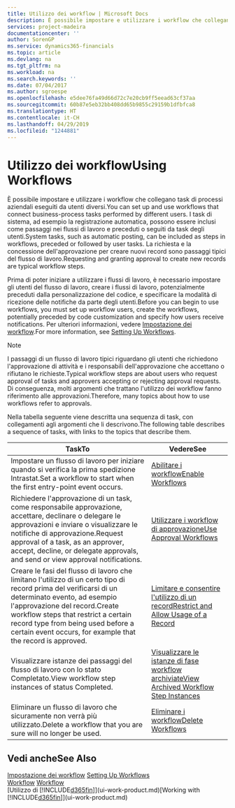 ```yaml
---
title: Utilizzo dei workflow | Microsoft Docs
description: È possibile impostare e utilizzare i workflow che collegano task di processi aziendali eseguiti da utenti diversi. I task di sistema, ad esempio la registrazione automatica, possono essere inclusi come passaggi nei flussi di lavoro e preceduti o seguiti da task degli utenti. La richiesta e la concessione dell'approvazione per creare nuovi record sono passaggi tipici del workflow.
services: project-madeira
documentationcenter: ''
author: SorenGP
ms.service: dynamics365-financials
ms.topic: article
ms.devlang: na
ms.tgt_pltfrm: na
ms.workload: na
ms.search.keywords: ''
ms.date: 07/04/2017
ms.author: sgroespe
ms.openlocfilehash: e5dee76fa49d66d72c7e20cb9ff5eead63cf37aa
ms.sourcegitcommit: 60b87e5eb32bb408dd65b9855c29159b1dfbfca8
ms.translationtype: HT
ms.contentlocale: it-CH
ms.lasthandoff: 04/29/2019
ms.locfileid: "1244881"
---
```

# <a name="using-workflows"></a><span data-ttu-id="3e157-105">Utilizzo dei workflow</span><span class="sxs-lookup"><span data-stu-id="3e157-105">Using Workflows</span></span>
<span data-ttu-id="3e157-106">È possibile impostare e utilizzare i workflow che collegano task di processi aziendali eseguiti da utenti diversi.</span><span class="sxs-lookup"><span data-stu-id="3e157-106">You can set up and use workflows that connect business-process tasks performed by different users.</span></span> <span data-ttu-id="3e157-107">I task di sistema, ad esempio la registrazione automatica, possono essere inclusi come passaggi nei flussi di lavoro e preceduti o seguiti da task degli utenti.</span><span class="sxs-lookup"><span data-stu-id="3e157-107">System tasks, such as automatic posting, can be included as steps in workflows, preceded or followed by user tasks.</span></span> <span data-ttu-id="3e157-108">La richiesta e la concessione dell'approvazione per creare nuovi record sono passaggi tipici del flusso di lavoro.</span><span class="sxs-lookup"><span data-stu-id="3e157-108">Requesting and granting approval to create new records are typical workflow steps.</span></span>  

 <span data-ttu-id="3e157-109">Prima di poter iniziare a utilizzare i flussi di lavoro, è necessario impostare gli utenti del flusso di lavoro, creare i flussi di lavoro, potenzialmente preceduti dalla personalizzazione del codice, e specificare la modalità di ricezione delle notifiche da parte degli utenti.</span><span class="sxs-lookup"><span data-stu-id="3e157-109">Before you can begin to use workflows, you must set up workflow users, create the workflows, potentially preceded by code customization and specify how users receive notifications.</span></span> <span data-ttu-id="3e157-110">Per ulteriori informazioni, vedere [Impostazione dei workflow](across-set-up-workflows.md).</span><span class="sxs-lookup"><span data-stu-id="3e157-110">For more information, see [Setting Up Workflows](across-set-up-workflows.md).</span></span>  

> [!NOTE]  
>  <span data-ttu-id="3e157-111">I passaggi di un flusso di lavoro tipici riguardano gli utenti che richiedono l'approvazione di attività e i responsabili dell'approvazione che accettano o rifiutano le richieste.</span><span class="sxs-lookup"><span data-stu-id="3e157-111">Typical workflow steps are about users who request approval of tasks and approvers accepting or rejecting approval requests.</span></span> <span data-ttu-id="3e157-112">Di conseguenza, molti argomenti che trattano l'utilizzo dei workflow fanno riferimento alle approvazioni.</span><span class="sxs-lookup"><span data-stu-id="3e157-112">Therefore, many topics about how to use workflows refer to approvals.</span></span>  

 <span data-ttu-id="3e157-113">Nella tabella seguente viene descritta una sequenza di task, con collegamenti agli argomenti che li descrivono.</span><span class="sxs-lookup"><span data-stu-id="3e157-113">The following table describes a sequence of tasks, with links to the topics that describe them.</span></span>  

|<span data-ttu-id="3e157-114">**Task**</span><span class="sxs-lookup"><span data-stu-id="3e157-114">**To**</span></span>|<span data-ttu-id="3e157-115">**Vedere**</span><span class="sxs-lookup"><span data-stu-id="3e157-115">**See**</span></span>|  
|------------|-------------|  
|<span data-ttu-id="3e157-116">Impostare un flusso di lavoro per iniziare quando si verifica la prima spedizione Intrastat.</span><span class="sxs-lookup"><span data-stu-id="3e157-116">Set a workflow to start when the first entry-point event occurs.</span></span>|[<span data-ttu-id="3e157-117">Abilitare i workflow</span><span class="sxs-lookup"><span data-stu-id="3e157-117">Enable Workflows</span></span>](across-how-to-enable-workflows.md)|  
|<span data-ttu-id="3e157-118">Richiedere l'approvazione di un task, come responsabile approvazione, accettare, declinare o delegare le approvazioni e inviare o visualizzare le notifiche di approvazione.</span><span class="sxs-lookup"><span data-stu-id="3e157-118">Request approval of a task, as an approver, accept, decline, or delegate approvals, and send or view approval notifications.</span></span>|[<span data-ttu-id="3e157-119">Utilizzare i workflow di approvazione</span><span class="sxs-lookup"><span data-stu-id="3e157-119">Use Approval Workflows</span></span>](across-how-use-approval-workflows.md)|  
|<span data-ttu-id="3e157-120">Creare le fasi del flusso di lavoro che limitano l'utilizzo di un certo tipo di record prima del verificarsi di un determinato evento, ad esempio l'approvazione del record.</span><span class="sxs-lookup"><span data-stu-id="3e157-120">Create workflow steps that restrict a certain record type from being used before a certain event occurs, for example that the record is approved.</span></span>|[<span data-ttu-id="3e157-121">Limitare e consentire l'utilizzo di un record</span><span class="sxs-lookup"><span data-stu-id="3e157-121">Restrict and Allow Usage of a Record</span></span>](across-how-to-restrict-and-allow-usage-of-a-record.md)|  
|<span data-ttu-id="3e157-122">Visualizzare istanze dei passaggi del flusso di lavoro con lo stato Completato.</span><span class="sxs-lookup"><span data-stu-id="3e157-122">View workflow step instances of status Completed.</span></span>|[<span data-ttu-id="3e157-123">Visualizzare le istanze di fase workflow archiviate</span><span class="sxs-lookup"><span data-stu-id="3e157-123">View Archived Workflow Step Instances</span></span>](across-how-to-view-archived-workflow-step-instances.md)|  
|<span data-ttu-id="3e157-124">Eliminare un flusso di lavoro che sicuramente non verrà più utilizzato.</span><span class="sxs-lookup"><span data-stu-id="3e157-124">Delete a workflow that you are sure will no longer be used.</span></span>|[<span data-ttu-id="3e157-125">Eliminare i workflow</span><span class="sxs-lookup"><span data-stu-id="3e157-125">Delete Workflows</span></span>](across-how-to-delete-workflows.md)|  

## <a name="see-also"></a><span data-ttu-id="3e157-126">Vedi anche</span><span class="sxs-lookup"><span data-stu-id="3e157-126">See Also</span></span>  
<span data-ttu-id="3e157-127">[Impostazione dei workflow](across-set-up-workflows.md) </span><span class="sxs-lookup"><span data-stu-id="3e157-127">[Setting Up Workflows](across-set-up-workflows.md) </span></span>  
<span data-ttu-id="3e157-128">[Workflow](across-workflow.md) </span><span class="sxs-lookup"><span data-stu-id="3e157-128">[Workflow](across-workflow.md) </span></span>  
<span data-ttu-id="3e157-129">[Utilizzo di [!INCLUDE[d365fin](includes/d365fin_md.md)]](ui-work-product.md)</span><span class="sxs-lookup"><span data-stu-id="3e157-129">[Working with [!INCLUDE[d365fin](includes/d365fin_md.md)]](ui-work-product.md)</span></span>
